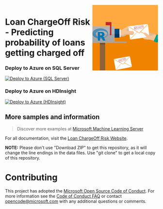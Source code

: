 <img src="Resources/Images/management.jpg" align="right">

# Loan ChargeOff Risk - Predicting probability of loans getting charged off

### Deploy to Azure on SQL Server
[![Deploy to Azure (SQL Server)](https://raw.githubusercontent.com/Azure/Azure-CortanaIntelligence-SolutionAuthoringWorkspace/master/docs/images/DeployToAzure.PNG)](https://portal.azure.com/#create/Microsoft.Template/uri/https%3A%2F%2Fraw.githubusercontent.com%2FMicrosoft%2Fr-server-loan-chargeoff%2Fmaster%2FArmTemplates%2Floan-chargeoff_arm.json)

### Deploy to Azure on HDInsight
[![Deploy to Azure (HDInsight)](https://raw.githubusercontent.com/Azure/Azure-CortanaIntelligence-SolutionAuthoringWorkspace/master/docs/images/DeployToAzure.PNG)](https://portal.azure.com/#create/Microsoft.Template/uri/https%3A%2F%2Fraw.githubusercontent.com%2FMicrosoft%2Fr-server-loan-chargeoff%2Fmaster%2FArmTemplates%2Floan-chargeoff_hdi_arm.json)

## More samples and information

> Discover more examples at [Microsoft Machine Learning Server](https://github.com/Microsoft/ML-Server)

For all documentation, visit the [Loan ChargeOff Risk Website](https://microsoft.github.io/r-server-loan-chargeoff).

**NOTE:** Please don't use "Download ZIP" to get this repository, as it will change the line endings in the data files. Use "git clone" to get a local copy of this repository. 

# Contributing
 
This project has adopted the [Microsoft Open Source Code of Conduct](https://opensource.microsoft.com/codeofconduct/). For more information see the [Code of Conduct FAQ](https://opensource.microsoft.com/codeofconduct/faq/) or contact [opencode@microsoft.com](mailto:opencode@microsoft.com) with any additional questions or comments.
